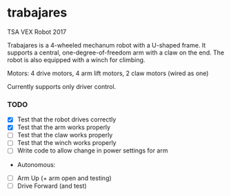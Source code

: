 # trabajares
TSA VEX Robot 2017

Trabajares is a 4-wheeled mechanum robot with a U-shaped frame. 
It supports a central, one-degree-of-freedom arm with a claw on the end.
The robot is also equipped with a winch for climbing.

Motors: 4 drive motors, 4 arm lift motors, 2 claw motors (wired as one)

Currently supports only driver control.

### TODO
- [x] Test that the robot drives correctly
- [x] Test that the arm works properly
- [ ] Test that the claw works properly
- [ ] Test that the winch works properly
- [ ] Write code to allow change in power settings for arm

- Autonomous:
- [ ] Arm Up (+ arm open and testing)
- [ ] Drive Forward (and test)
